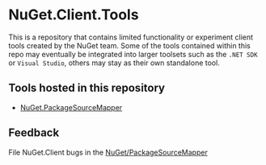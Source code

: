 # NuGet.Client.Tools

This is a repository that contains limited functionality or experiment client tools created by the NuGet team.
Some of the tools contained within this repo may eventually be integrated into larger toolsets such as the `.NET SDK` or `Visual Studio`, others may stay as their own standalone tool.

## Tools hosted in this repository

- [NuGet.PackageSourceMapper](../PackageSourceMapper/)

## Feedback

File NuGet.Client bugs in the [NuGet/PackageSourceMapper](https://github.com/NuGet/PackageSourceMapper/issues)
